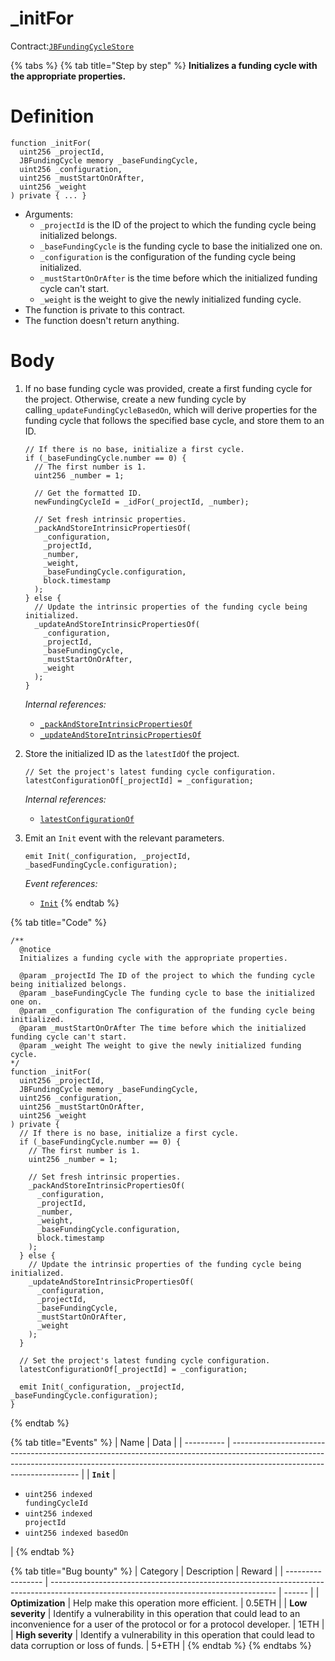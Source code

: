 # \_initFor

Contract:[`JBFundingCycleStore`](../)​

{% tabs %}
{% tab title="Step by step" %}
**Initializes a funding cycle with the appropriate properties.**

# Definition

```solidity
function _initFor(
  uint256 _projectId,
  JBFundingCycle memory _baseFundingCycle,
  uint256 _configuration,
  uint256 _mustStartOnOrAfter,
  uint256 _weight
) private { ... }
```

* Arguments:
  * `_projectId` is the ID of the project to which the funding cycle being initialized belongs.
  * `_baseFundingCycle` is the funding cycle to base the initialized one on.
  * `_configuration` is the configuration of the funding cycle being initialized.
  * `_mustStartOnOrAfter` is the time before which the initialized funding cycle can't start.
  * `_weight` is the weight to give the newly initialized funding cycle.
* The function is private to this contract.
* The function doesn't return anything.

# Body

1.  If no base funding cycle was provided, create a first funding cycle for the project. Otherwise, create a new funding cycle by calling`_updateFundingCycleBasedOn`, which will derive properties for the funding cycle that follows the specified base cycle, and store them to an ID.

    ```solidity
    // If there is no base, initialize a first cycle.
    if (_baseFundingCycle.number == 0) {
      // The first number is 1.
      uint256 _number = 1;

      // Get the formatted ID.
      newFundingCycleId = _idFor(_projectId, _number);

      // Set fresh intrinsic properties.
      _packAndStoreIntrinsicPropertiesOf(
        _configuration,
        _projectId,
        _number,
        _weight,
        _baseFundingCycle.configuration,
        block.timestamp
      );
    } else {
      // Update the intrinsic properties of the funding cycle being initialized.
      _updateAndStoreIntrinsicPropertiesOf(
        _configuration,
        _projectId,
        _baseFundingCycle,
        _mustStartOnOrAfter,
        _weight
      );
    }
    ```

    _Internal references:_

    * [`_packAndStoreIntrinsicPropertiesOf`](\_packandstoreintrinsicpropertiesof.md)
    * [`_updateAndStoreIntrinsicPropertiesOf`](\_updateandstoreintrinsicpropertiesOf.md)
2.  Store the initialized ID as the `latestIdOf` the project.

    ```solidity
    // Set the project's latest funding cycle configuration.
    latestConfigurationOf[_projectId] = _configuration;
    ```

    _Internal references:_

    * [`latestConfigurationOf`](../properties/latestconfigurationof.md)
3.  Emit an `Init` event with the relevant parameters.

    ```solidity
    emit Init(_configuration, _projectId, _basedFundingCycle.configuration);
    ```

    _Event references:_

    * [`Init`](../events/init.md)
{% endtab %}

{% tab title="Code" %}
```solidity
/**
  @notice 
  Initializes a funding cycle with the appropriate properties.

  @param _projectId The ID of the project to which the funding cycle being initialized belongs.
  @param _baseFundingCycle The funding cycle to base the initialized one on.
  @param _configuration The configuration of the funding cycle being initialized.
  @param _mustStartOnOrAfter The time before which the initialized funding cycle can't start.
  @param _weight The weight to give the newly initialized funding cycle.
*/
function _initFor(
  uint256 _projectId,
  JBFundingCycle memory _baseFundingCycle,
  uint256 _configuration,
  uint256 _mustStartOnOrAfter,
  uint256 _weight
) private {
  // If there is no base, initialize a first cycle.
  if (_baseFundingCycle.number == 0) {
    // The first number is 1.
    uint256 _number = 1;

    // Set fresh intrinsic properties.
    _packAndStoreIntrinsicPropertiesOf(
      _configuration,
      _projectId,
      _number,
      _weight,
      _baseFundingCycle.configuration,
      block.timestamp
    );
  } else {
    // Update the intrinsic properties of the funding cycle being initialized.
    _updateAndStoreIntrinsicPropertiesOf(
      _configuration,
      _projectId,
      _baseFundingCycle,
      _mustStartOnOrAfter,
      _weight
    );
  }

  // Set the project's latest funding cycle configuration.
  latestConfigurationOf[_projectId] = _configuration;

  emit Init(_configuration, _projectId, _baseFundingCycle.configuration);
}
```
{% endtab %}

{% tab title="Events" %}
| Name       | Data                                                                                                                                                                                                 |
| ---------- | ---------------------------------------------------------------------------------------------------------------------------------------------------------------------------------------------------- |
| **`Init`** | <ul><li><code>uint256 indexed fundingCycleId</code></li><li><code>uint256 indexed projectId</code></li><li><code>uint256 indexed basedOn</code></li></ul> |
{% endtab %}

{% tab title="Bug bounty" %}
| Category          | Description                                                                                                                            | Reward |
| ----------------- | -------------------------------------------------------------------------------------------------------------------------------------- | ------ |
| **Optimization**  | Help make this operation more efficient.                                                                                               | 0.5ETH |
| **Low severity**  | Identify a vulnerability in this operation that could lead to an inconvenience for a user of the protocol or for a protocol developer. | 1ETH   |
| **High severity** | Identify a vulnerability in this operation that could lead to data corruption or loss of funds.                                        | 5+ETH  |
{% endtab %}
{% endtabs %}
